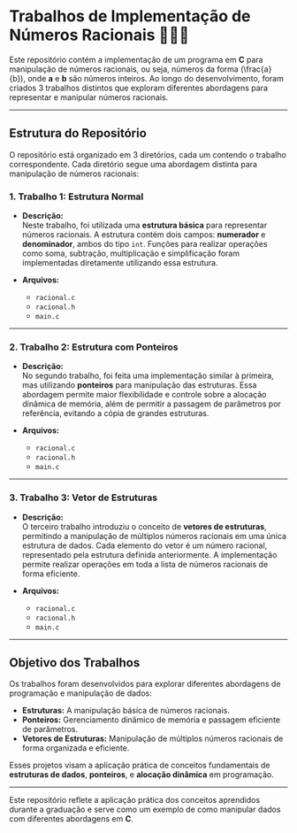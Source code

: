# Trabalhos de Implementação de Números Racionais 👨🏽‍💻

Este repositório contém a implementação de um programa em **C** para manipulação de números racionais, ou seja, números da forma \(\frac{a}{b}\), onde **a** e **b** são números inteiros. Ao longo do desenvolvimento, foram criados 3 trabalhos distintos que exploram diferentes abordagens para representar e manipular números racionais.

---

## **Estrutura do Repositório**

O repositório está organizado em 3 diretórios, cada um contendo o trabalho correspondente. Cada diretório segue uma abordagem distinta para manipulação de números racionais:

### **1. Trabalho 1: Estrutura Normal**
- **Descrição:**  
  Neste trabalho, foi utilizada uma **estrutura básica** para representar números racionais. A estrutura contém dois campos: **numerador** e **denominador**, ambos do tipo `int`. Funções para realizar operações como soma, subtração, multiplicação e simplificação foram implementadas diretamente utilizando essa estrutura.

- **Arquivos:**
  - `racional.c`
  - `racional.h`
  - `main.c`

---

### **2. Trabalho 2: Estrutura com Ponteiros**
- **Descrição:**  
  No segundo trabalho, foi feita uma implementação similar à primeira, mas utilizando **ponteiros** para manipulação das estruturas. Essa abordagem permite maior flexibilidade e controle sobre a alocação dinâmica de memória, além de permitir a passagem de parâmetros por referência, evitando a cópia de grandes estruturas.

- **Arquivos:**
  - `racional.c`
  - `racional.h`
  - `main.c`

---

### **3. Trabalho 3: Vetor de Estruturas**
- **Descrição:**  
  O terceiro trabalho introduziu o conceito de **vetores de estruturas**, permitindo a manipulação de múltiplos números racionais em uma única estrutura de dados. Cada elemento do vetor é um número racional, representado pela estrutura definida anteriormente. A implementação permite realizar operações em toda a lista de números racionais de forma eficiente.

- **Arquivos:**
  - `racional.c`
  - `racional.h`
  - `main.c`

---

## **Objetivo dos Trabalhos**
Os trabalhos foram desenvolvidos para explorar diferentes abordagens de programação e manipulação de dados:
- **Estruturas:** A manipulação básica de números racionais.
- **Ponteiros:** Gerenciamento dinâmico de memória e passagem eficiente de parâmetros.
- **Vetores de Estruturas:** Manipulação de múltiplos números racionais de forma organizada e eficiente.
  
Esses projetos visam a aplicação prática de conceitos fundamentais de **estruturas de dados**, **ponteiros**, e **alocação dinâmica** em programação.

---

Este repositório reflete a aplicação prática dos conceitos aprendidos durante a graduação e serve como um exemplo de como manipular dados com diferentes abordagens em **C**.
